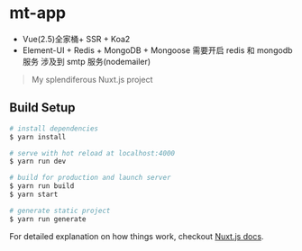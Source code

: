 # mt-app

- Vue(2.5)全家桶+ SSR + Koa2
- Element-UI + Redis + MongoDB + Mongoose
需要开启 redis 和 mongodb 服务
涉及到 smtp 服务(nodemailer)

> My splendiferous Nuxt.js project

## Build Setup

``` bash
# install dependencies
$ yarn install

# serve with hot reload at localhost:4000
$ yarn run dev

# build for production and launch server
$ yarn run build
$ yarn start

# generate static project
$ yarn run generate
```

For detailed explanation on how things work, checkout [Nuxt.js docs](https://nuxtjs.org).
